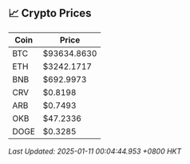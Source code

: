 ## 📈 Crypto Prices

| Coin | Price |
| ---- | ----- |
| BTC | $93634.8630 |
| ETH | $3242.1717 |
| BNB | $692.9973 |
| CRV | $0.8198 |
| ARB | $0.7493 |
| OKB | $47.2336 |
| DOGE | $0.3285 |

_Last Updated: 2025-01-11 00:04:44.953 +0800 HKT_